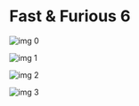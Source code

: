 # Fast & Furious 6

![img 0](https://i.imgur.com/NGAk41a.jpg)

![img 1](https://i.imgur.com/WbVfKn0.png)

![img 2](https://i.imgur.com/WEfc0Dq.jpg)

![img 3](https://i.imgur.com/SDTphIN.jpg)

